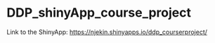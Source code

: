 # DDP_shinyApp_course_project

Link to the ShinyApp: <https://njekin.shinyapps.io/ddp_courserproject/>


